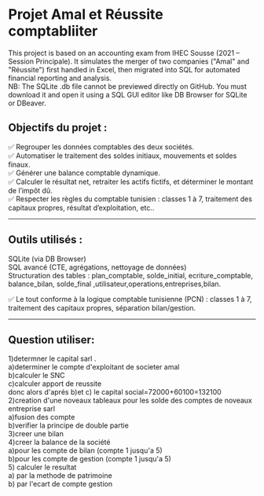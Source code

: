 # Projet Amal et Réussite comptabliiter
This project is based on an accounting exam from IHEC Sousse (2021 – Session Principale). It simulates the merger of two companies ("Amal" and "Réussite") first handled in Excel, then migrated into SQL for automated financial reporting and analysis.  
NB: The SQLite .db file cannot be previewed directly on GitHub. You must download it and open it using a SQL GUI editor like DB Browser for SQLite or DBeaver.

## Objectifs du projet :

✅ Regrouper les données comptables des deux sociétés.  
✅ Automatiser le traitement des soldes initiaux, mouvements et soldes finaux.  
✅ Générer une balance comptable dynamique.  
✅ Calculer le résultat net, retraiter les actifs fictifs, et déterminer le montant de l’impôt dû.  
✅ Respecter les règles du  comptable tunisien  : classes 1 à 7, traitement des capitaux propres, résultat d’exploitation, etc..  

---

## Outils utilisés :
SQLite (via DB Browser)  
SQL avancé (CTE, agrégations, nettoyage de données)  
Structuration des tables : plan_comptable, solde_initial, ecriture_comptable, balance_bilan, solde_final ,utilisateur,operations,entreprises,bilan.  

✅ Le tout conforme à la logique comptable tunisienne (PCN) : classes 1 à 7, traitement des capitaux propres, séparation bilan/gestion.  

---

## Question utiliser:
1)determner le capital sarl .  
   a)determiner le compte d'exploitant de societer amal  
   b)calculer le SNC  
   c)calculer apport de reussite   
donc alors d'aprés b)et c) le capital social=72000+60100=132100  
2)creation d'une noveaux tableaux pour les solde des comptes de noveaux entreprise sarl  
   a)fusion des compte   
   b)verifier la principe de double partie   
3)creer une bilan  
4)creer la balance de la société  
  a)pour les compte de bilan (compte 1 jusqu'a 5)  
  b)pour les compte de gestion (compte 1 jusqu'a 5)  
5) calculer le resultat  
  a) par la methode de patrimoine  
  b) par l'ecart de compte gestion  
